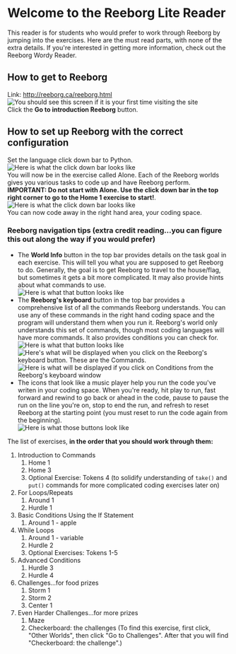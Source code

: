 # Welcome to the Reeborg Lite Reader

This reader is for students who would prefer to work through Reeborg by jumping into the exercises. Here are the must read parts, with none of the extra details. If you're interested in getting more information, check out the Reeborg Wordy Reader.

## How to get to Reeborg
Link: http://reeborg.ca/reeborg.html  
![You should see this screen if it is your first time visiting the site](https://photos.app.goo.gl/ueKrauPUTQ8psTcd9)  
Click the **Go to introduction Reeborg** button. 

## How to set up Reeborg with the correct configuration
Set the language click down bar to Python.  
![Here is what the click down bar looks like](https://photos.google.com/search/_tra_/photo/AF1QipOl7O5KZNIij7oDn09ko_Wzh71PTGyQs7Zjd_LZ)   
You will now be in the exercise called Alone. Each of the Reeborg worlds gives you various tasks to code up and have Reeborg perform.    
**IMPORTANT: Do not start with Alone. Use the click down bar in the top right corner to go to the Home 1 exercise to start!**.  
![Here is what the click down bar looks like](https://photos.google.com/search/_tra_/photo/AF1QipPJcir9eoVEtZRm1WekknOQtECeTokgiducQ0fu)  
You can now code away in the right hand area, your coding space.

### Reeborg navigation tips (extra credit reading...you can figure this out along the way if you would prefer)
* The **World Info** button in the top bar provides details on the task goal in each exercise. This will tell you what you are supposed to get Reeborg to do. Generally, the goal is to get Reeborg to travel to the house/flag, but sometimes it gets a bit more complicated. It may also provide hints about what commands to use.  
![Here is what that button looks like](https://photos.google.com/search/_tra_/photo/AF1QipP4Y1seftsxnwajisSux20K_fw1hu-lqYNeWuUe)   
* The **Reeborg's keyboard** button in the top bar provides a comprehensive list of all the commands Reeborg understands. You can use any of these commands in the right hand coding space and the program will understand them when you run it. Reeborg's world only understands this set of commands, though most coding languages will have more commands. It also provides conditions you can check for.    
![Here is what that button looks like](https://photos.google.com/photo/AF1QipOUxL3VIZgOsz8dDc9M80h3C0WM26TPasoGxZbT)  
![Here's what will be displayed when you click on the Reeborg's keyboard button. These are the Commands.](https://photos.google.com/photo/AF1QipOBtnQkYE05-3s-XhixDSDXr00fjXp7BdI2s8mC)  
![Here is what will be displayed if you click on Conditions from the Reeborg's keyboard window](https://photos.google.com/photo/AF1QipMfLepivzbMFQSalwoj8WDZ2iLNyJyY8tVJ7tYi)  
* The icons that look like a music player help you run the code you've writen in your coding space. When you're ready, hit play to run, fast forward and rewind to go back or ahead in the code, pause to pause the run on the line you're on, stop to end the run, and refresh to reset Reeborg at the starting point (you must reset to run the code again from the beginning).  
![Here is what those buttons look like](https://photos.google.com/search/_tra_/photo/AF1QipOl7O5KZNIij7oDn09ko_Wzh71PTGyQs7Zjd_LZ)  

The list of exercises, **in the order that you should work through them:**  
1. Introduction to Commands
   1. Home 1
   2. Home 3
   3. Optional Exercise: Tokens 4 (to solidify understanding of `take()` and `put()` commands for more complicated coding exercises later on)
2. For Loops/Repeats
   1. Around 1
   2. Hurdle 1
3. Basic Conditions Using the If Statement
   1. Around 1 - apple
4. While Loops
    1. Around 1 - variable
    2. Hurdle 2
    3. Optional Exercises: Tokens 1-5
5. Advanced Conditions
   1. Hurdle 3
   2. Hurdle 4
6. Challenges...for food prizes
   1. Storm 1
   2. Storm 2
   3. Center 1
7. Even Harder Challenges...for more prizes
   1. Maze
   2. Checkerboard: the challenges (To find this exercise, first click, "Other Worlds", then click "Go to Challenges". After that you will find "Checkerboard: the challenge".)

